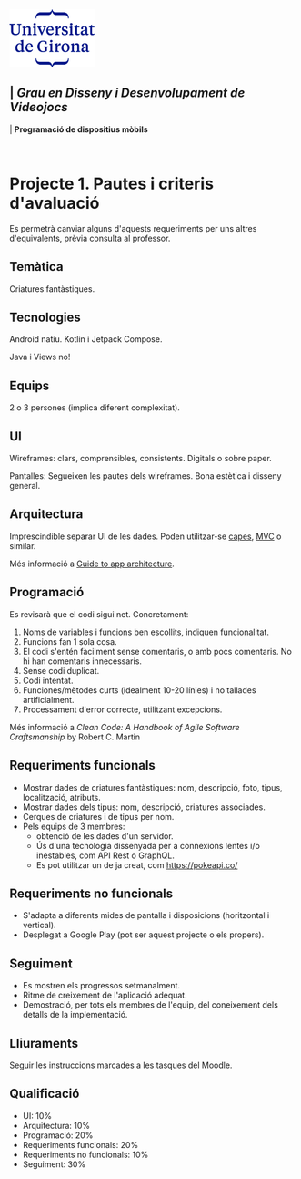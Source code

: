 <img src="./UdG_dues_linies_centrat_blau.png" alt="Logotip UdG" width="150">

| *Grau en Disseny i Desenvolupament de Videojocs*
----
|  **Programació de dispositius mòbils**

&nbsp;


Projecte 1. Pautes i criteris d'avaluació
============

Es permetrà canviar alguns d'aquests requeriments per uns altres d'equivalents, prèvia consulta al professor.

Temàtica
--------
Criatures fantàstiques.


Tecnologies
-----------
Android natiu. Kotlin i Jetpack Compose.

Java i Views no!

Equips
-------
2 o 3 persones (implica diferent complexitat).

UI
----------------------
Wireframes: clars, comprensibles, consistents. Digitals o sobre paper.

Pantalles: Segueixen les pautes dels wireframes. Bona estètica i disseny general.


Arquitectura
------------
Imprescindible separar UI de les dades. Poden utilitzar-se [capes](https://en.wikipedia.org/wiki/Multitier_architecture), [MVC](https://en.wikipedia.org/wiki/Model%E2%80%93view%E2%80%93controller) o similar.

Més informació a [Guide to app architecture](https://developer.android.com/topic/architecture).


Programació
-----------
Es revisarà que el codi sigui net. Concretament:
1. Noms de variables i funcions ben escollits, indiquen funcionalitat.
2. Funcions fan 1 sola cosa.
3. El codi s'entén fàcilment sense comentaris, o amb pocs comentaris. No hi han comentaris innecessaris.
4. Sense codi duplicat.
5. Codi intentat.
6. Funciones/mètodes curts (idealment 10-20 línies) i no tallades artificialment.
7. Processament d'error correcte, utilitzant excepcions.

Més informació a _Clean Code: A Handbook of Agile Software Craftsmanship_ by Robert C. Martin


Requeriments funcionals
----------
- Mostrar dades de criatures fantàstiques: nom, descripció, foto, tipus, localització, atributs.
- Mostrar dades dels tipus: nom, descripció, criatures associades.
- Cerques de criatures i de tipus per nom.
- Pels equips de 3 membres:
  * obtenció de les dades d'un servidor. 
  * Ús d'una tecnologia dissenyada per a connexions lentes i/o inestables, com API Rest o GraphQL.
  * Es pot utilitzar un de ja creat, com https://pokeapi.co/


Requeriments no funcionals
-------------
- S'adapta a diferents mides de pantalla i disposicions (horitzontal i vertical).
- Desplegat a Google Play (pot ser aquest projecte o els propers).


Seguiment
---------
- Es mostren els progressos setmanalment.
- Ritme de creixement de l'aplicació adequat.
- Demostració, per tots els membres de l'equip, del coneixement dels detalls de la implementació.


Lliuraments
-----------
Seguir les instruccions marcades a les tasques del Moodle.

Qualificació
---------------------

- UI: 10%
- Arquitectura: 10%
- Programació: 20%
- Requeriments funcionals: 20%
- Requeriments no funcionals: 10%
- Seguiment: 30%

